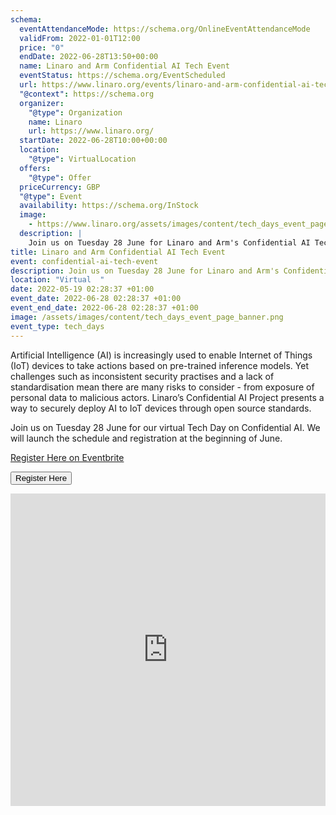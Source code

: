 ```yaml
---
schema:
  eventAttendanceMode: https://schema.org/OnlineEventAttendanceMode
  validFrom: 2022-01-01T12:00
  price: "0"
  endDate: 2022-06-28T13:50+00:00
  name: Linaro and Arm Confidential AI Tech Event
  eventStatus: https://schema.org/EventScheduled
  url: https://www.linaro.org/events/linaro-and-arm-confidential-ai-tech-event/
  "@context": https://schema.org
  organizer:
    "@type": Organization
    name: Linaro
    url: https://www.linaro.org/
  startDate: 2022-06-28T10:00+00:00
  location:
    "@type": VirtualLocation
  offers:
    "@type": Offer
  priceCurrency: GBP
  "@type": Event
  availability: https://schema.org/InStock
  image:
    - https://www.linaro.org/assets/images/content/tech_days_event_page_banner.png
  description: |
    Join us on Tuesday 28 June for Linaro and Arm's Confidential AI Tech Event.
title: Linaro and Arm Confidential AI Tech Event
event: confidential-ai-tech-event
description: Join us on Tuesday 28 June for Linaro and Arm's Confidential AI Tech Event.
location: "Virtual  "
date: 2022-05-19 02:28:37 +01:00
event_date: 2022-06-28 02:28:37 +01:00
event_end_date: 2022-06-28 02:28:37 +01:00
image: /assets/images/content/tech_days_event_page_banner.png
event_type: tech_days
---
```


Artificial Intelligence (AI) is increasingly used to enable Internet of Things (IoT) devices to take actions based on pre-trained inference models. Yet challenges such as inconsistent security practises and a lack of standardisation mean there are many risks to consider - from exposure of personal data to malicious actors. Linaro’s Confidential AI Project presents a way to securely deploy AI to IoT devices through open source standards.

Join us on Tuesday 28 June for our virtual Tech Day on Confidential AI. We will launch the schedule and registration at the beginning of June.

<!-- Noscript content for added SEO -->

<noscript><a href="https://www.eventbrite.co.uk/e/linaro-and-arm-confidential-ai-tech-event-tickets-347896988257" rel="noopener noreferrer" target="_blank">Register Here on Eventbrite</a></noscript>

<!-- You can customise this button any way you like -->

<button id="eventbrite-widget-modal-trigger-347896988257" type="button">Register Here</button>

<script src="https://www.eventbrite.co.uk/static/widgets/eb_widgets.js"></script>

<script type="text/javascript">
    var exampleCallback = function() {
        console.log('Order complete!');
    };

    window.EBWidgets.createWidget({
        widgetType: 'checkout',
        eventId: '347896988257',
        modal: true,
        modalTriggerElementId: 'eventbrite-widget-modal-trigger-347896988257',
        onOrderComplete: exampleCallback
    });
</script>

<style> #pine-sessions { width: 100%; height: 500px; border: 0; display: block; }</style><iframe id="pine-sessions" frameborder="0" border="0" height="500" width="100%" src="https://events.pinetool.ai/2693/#widgets/sessions"></iframe>
